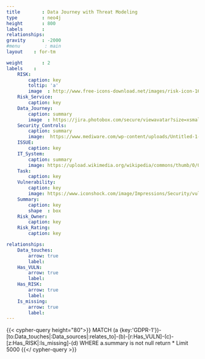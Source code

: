 ```yaml
---
title        : Data Journey with Threat Modeling
type         : neo4j
height       : 800
labels       :
relationships:
gravity      : -2000
#menu         : main
layout    : for-tm

weight       : 2
labels    :
    RISK:
        caption: key
        toltip: 'a'
        image  : http://www.free-icons-download.net/images/risk-icon-16781.png
    Risk_Service:
        caption: key
    Data_Journey:
        caption: summary
        image  : https://jira.photobox.com/secure/viewavatar?size=xsmall&avatarId=13630&avatarType=issuetype
    Security_Controls:
        caption: summary
        image:  https://www.mediware.com/wp-content/uploads/Untitled-1-300x300.png
    ISSUE:
        caption: key
    IT_System:
        caption: summary
        image: https://upload.wikimedia.org/wikipedia/commons/thumb/0/05/Gnome-emblem-system.svg/2000px-Gnome-emblem-system.svg.png
    Task:
        caption: key
    Vulnerability:
        caption: key
        image: https://www.iconshock.com/image/Impressions/Security/vulnerability
    Summary:
        caption: key
        shape  : box
    Risk_Owner:
        caption: key
    Risk_Rating:
        caption: key

relationships:
    Data_touches:
        arrow: true
        label:
    Has_VULN:
        arrow: true
        label:
    Has_RISK:
        arrow: true
        label:
    Is_missing:
        arrow: true
        label: 
---
```

 

{{< cypher-query height="80">}}
MATCH (a {key:'GDPR-1'})-[to:Data_touches|:Data_sources|:relates_to]-(b)-[r:Has_VULN]-(c)-[z:Has_RISK|:Is_missing]-(d)
WHERE a.summary is not null
return * 
Limit 5000
{{</ cypher-query >}}

